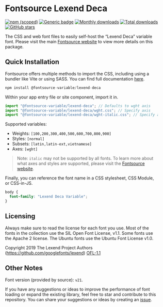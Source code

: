 # Fontsource Lexend Deca

[![npm (scoped)](https://img.shields.io/npm/v/@fontsource-variable/lexend-deca?color=brightgreen)](https://www.npmjs.com/package/@fontsource-variable/lexend-deca) [![Generic badge](https://img.shields.io/badge/fontsource-passing-brightgreen)](https://github.com/fontsource/fontsource) [![Monthly downloads](https://badgen.net/npm/dm/@fontsource-variable/lexend-deca)](https://github.com/fontsource/fontsource) [![Total downloads](https://badgen.net/npm/dt/@fontsource-variable/lexend-deca)](https://github.com/fontsource/fontsource) [![GitHub stars](https://img.shields.io/github/stars/fontsource/fontsource.svg?style=social&label=Star)](https://github.com/fontsource/fontsource/stargazers)

The CSS and web font files to easily self-host the “Lexend Deca” variable font. Please visit the main [Fontsource website](https://fontsource.org/fonts/lexend-deca) to view more details on this package.

## Quick Installation

Fontsource offers multiple methods to import the CSS, including using a bundler like Vite or using SASS. You can find full documentation [here](https://fontsource.org/docs/getting-started/introduction).

```javascript
npm install @fontsource-variable/lexend-deca
```

Within your app entry file or site component, import it in.

```javascript
import "@fontsource-variable/lexend-deca"; // Defaults to wght axis
import "@fontsource-variable/lexend-deca/wght.css"; // Specify axis
import "@fontsource-variable/lexend-deca/wght-italic.css"; // Specify axis and style
```

Supported variables:
- Weights: `[100,200,300,400,500,600,700,800,900]`
- Styles: `[normal]`
- Subsets: `[latin,latin-ext,vietnamese]`
- Axes: `[wght]`

> Note: `italic` may not be supported by all fonts. To learn more about what axes and styles are supported, please visit the [Fontsource website](https://fontsource.org/fonts/lexend-deca).

Finally, you can reference the font name in a CSS stylesheet, CSS Module, or CSS-in-JS.

```css
body {
  font-family: "Lexend Deca Variable";
}
```

## Licensing
Always make sure to read the license for each font you use. Most of the fonts in the collection use the SIL Open Font License, v1.1. Some fonts use the Apache 2 license. The Ubuntu fonts use the Ubuntu Font License v1.0.

Copyright 2019 The Lexend Project Authors (https://github.com/googlefonts/lexend)
[OFL-1.1](http://scripts.sil.org/OFL)

## Other Notes
Font version (provided by source): `v21`.

If you have any suggestions or ideas to improve the performance of font loading or expand the existing library, feel free to star and contribute to this repository. You can share your suggestions or ideas by creating an [issue](https://github.com/fontsource/fontsource/issues).
